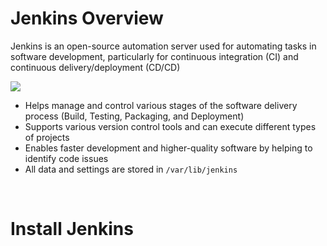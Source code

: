 # Jenkins Overview

Jenkins is an open-source automation server used for automating tasks in software development, particularly for continuous integration (CI) and continuous delivery/deployment (CD/CD)

![](https://github.com/JonmarCorpuz/knowledgeVault/blob/main/Jenkins/Images/jenkins-workflow.PNG)

* Helps manage and control various stages of the software delivery process (Build, Testing, Packaging, and Deployment)
* Supports various version control tools and can execute different types of projects
* Enables faster development and higher-quality software by helping to identify code issues
* All data and settings are stored in `/var/lib/jenkins`

<br>

# Install Jenkins

